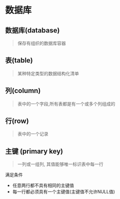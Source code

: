 # 数据库

## 数据库(database)

> 保存有组织的数据库容器

## 表(table)

> 某种特定类型的数据结构化清单

## 列(column)

> 表中的一个字段,所有表都是有一个或多个列组成的

## 行(row)

> 表中的一个记录

## 主键 (primary key)

> 一列或一组列, 其值能够唯一标识表中每一行

满足条件

- 任意两行都不具有相同的主键值
- 每一行都必须具有一个主键值(主键值不允许NULL值)

